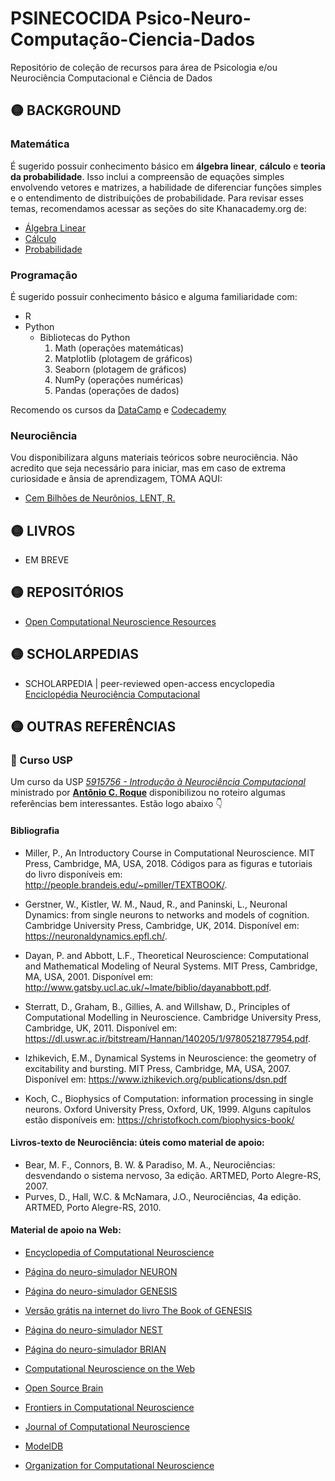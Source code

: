# PSINECOCIDA Psico-Neuro-Computação-Ciencia-Dados

Repositório de coleção de recursos para área de Psicologia e/ou Neurociência Computacional e Ciência de Dados

## 🟡 BACKGROUND
### Matemática
É sugerido possuir conhecimento básico em **álgebra linear**, **cálculo** e **teoria da probabilidade**. Isso inclui a compreensão de equações simples envolvendo vetores e matrizes, a habilidade de diferenciar funções simples e o entendimento de distribuições de probabilidade. Para revisar esses temas, recomendamos acessar as seções do site Khanacademy.org de:
- [Álgebra Linear](https://www.khanacademy.org/math/linear-algebra)
- [Cálculo](https://www.khanacademy.org/math/differential-calculus)
- [Probabilidade](https://www.khanacademy.org/math/probability)

### Programação 
É sugerido possuir conhecimento básico e alguma familiaridade com:
- R 
- Python 
  - Bibliotecas do Python
    1. Math (operações matemáticas)
    2. Matplotlib (plotagem de gráficos)
    3. Seaborn (plotagem de gráficos)
    4. NumPy (operações numéricas)
    5. Pandas (operações de dados)

Recomendo os cursos da [DataCamp](https://app.datacamp.com/learn/courses/intro-to-python-for-data-science) e [Codecademy](https://www.codecademy.com/learn/learn-intermediate-python-3)

### Neurociência
Vou disponibilizara alguns materiais teóricos sobre neurociência. Não acredito que seja necessário para iniciar, mas em caso de extrema curiosidade e ânsia de aprendizagem, TOMA AQUI:
- [Cem Bilhões de Neurônios, LENT, R.](https://drive.google.com/file/d/1qdIGzEuPfyPYUGri3Oc88XI_k1wpOqkQ/view?usp=sharing)

## 🟡 LIVROS
- EM BREVE

## 🟡 REPOSITÓRIOS
- [Open Computational Neuroscience Resources](https://github.com/ionnss/open-computational-neuroscience-resources)


## 🟡 SCHOLARPEDIAS
- SCHOLARPEDIA | peer-reviewed open-access encyclopedia [Enciclopédia Neurociência Computacional](http://www.scholarpedia.org/article/Encyclopedia_of_computational_neuroscience)

## 🟡 OUTRAS REFERÊNCIAS
### 📃 Curso USP
Um curso da USP [_5915756 - Introdução à Neurociência Computacional_](https://edisciplinas.usp.br/pluginfile.php/7684114/mod_resource/content/1/Roteiro%20-%20Introduc%CC%A7a%CC%83o%20a%CC%80%20Neurocie%CC%82ncia%20Computacional%202023.pdf) ministrado por [**Antônio C. Roque**](antonior@usp.br) disponibilizou no roteiro algumas referências bem interessantes. Estão logo abaixo 👇

  #### Bibliografia
  - Miller, P., An Introductory Course in Computational Neuroscience. MIT Press, Cambridge, MA, USA, 2018. Códigos para as figuras e tutoriais do livro disponíveis em: http://people.brandeis.edu/~pmiller/TEXTBOOK/.
  
  - Gerstner, W., Kistler, W. M., Naud, R., and Paninski, L., Neuronal Dynamics: from single
  neurons to networks and models of cognition. Cambridge University Press, Cambridge, UK, 2014. Disponível em: https://neuronaldynamics.epfl.ch/.
  
  - Dayan, P. and Abbott, L.F., Theoretical Neuroscience: Computational and Mathematical Modeling
  of Neural Systems. MIT Press, Cambridge, MA, USA, 2001. Disponível em: http://www.gatsby.ucl.ac.uk/~lmate/biblio/dayanabbott.pdf.
  
  - Sterratt, D., Graham, B., Gillies, A. and Willshaw, D., Principles of Computational Modelling
  in Neuroscience. Cambridge University Press, Cambridge, UK, 2011. Disponível em: https://dl.uswr.ac.ir/bitstream/Hannan/140205/1/9780521877954.pdf.
  
  - Izhikevich, E.M., Dynamical Systems in Neuroscience: the geometry of excitability and bursting.
  MIT Press, Cambridge, MA, USA, 2007. Disponível em: https://www.izhikevich.org/publications/dsn.pdf
  
  - Koch, C., Biophysics of Computation: information processing in single neurons. Oxford University Press, Oxford, UK, 1999. Alguns capítulos estão disponíveis em: https://christofkoch.com/biophysics-book/
  
  #### Livros-texto de Neurociência: úteis como material de apoio:
  - Bear, M. F., Connors, B. W. & Paradiso, M. A., Neurociências: desvendando o sistema nervoso, 3a
  edição. ARTMED, Porto Alegre-RS, 2007.
  - Purves, D., Hall, W.C. & McNamara, J.O., Neurociências, 4a edição. ARTMED, Porto
  Alegre-RS, 2010.
  
  #### Material de apoio na Web: 
  - [Encyclopedia of Computational Neuroscience](http://www.scholarpedia.org/article/Encyclopedia_of_computational_neuroscience)
  
  - [Página do neuro-simulador NEURON](http://www.neuron.yale.edu/neuron/)
  
  - [Página do neuro-simulador GENESIS](http://genesis-sim.org/)
  
  - [Versão grátis na internet do livro The Book of GENESIS](http://www.genesis-sim.org/GENESIS/bog/bog.html)
  
  - [Página do neuro-simulador NEST](https://www.nest-simulator.org/)
  
  - [Página do neuro-simulador BRIAN](http://briansimulator.org/)
  
  - [Computational Neuroscience on the Web](https://compneuroweb.com/)
  
  - [Open Source Brain](http://www.opensourcebrain.org)
  
  - [Frontiers in Computational Neuroscience](http://journal.frontiersin.org/journal/computational-neuroscience)
  
  - [Journal of Computational Neuroscience](https://www.springer.com/journal/10827)

  - [ModelDB](https://senselab.med.yale.edu/ModelDB/)

  - [Organization for Computational Neuroscience](http://www.cnsorg.org)
